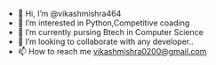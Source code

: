 - 👋 Hi, I’m @vikashmishra464
- 👀 I’m interested in Python,Competitive coading
- 🌱 I’m currently pursing Btech in Computer Science
- 💞️ I’m looking to collaborate with any developer.. 
- 📫 How to reach me vikashmishra0200@gmail.com

<!---
vikashmishra464/vikashmishra464 is a ✨ special ✨ repository because its `README.md` (this file) appears on your GitHub profile.
You can click the Preview link to take a look at your changes.
--->
